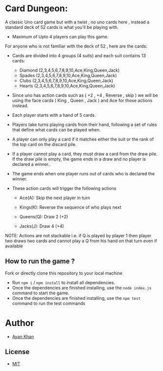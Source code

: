 
# Card Dungeon:

A classic Uno card game but with a twist , no uno cards here , instead a standard deck of 52 cards is what you'll be playing with.

- Maximum of Upto 4 players can play this game.

For anyone who is not familiar with the deck of 52 , here are the cards:
- Cards are divided into 4 groups (4 suits) and each suit contains 13 cards:
    - Diamond   (2,3,4,5,6,7,8,9,10,Ace,King,Queen,Jack)
    - Spades    (2,3,4,5,6,7,8,9,10,Ace,King,Queen,Jack)
    - Clubs     (2,3,4,5,6,7,8,9,10,Ace,King,Queen,Jack)
    - Hearts    (2,3,4,5,6,7,8,9,10,Ace,King,Queen,Jack)

- Since uno has action cards such as ( +2 , +4 , Reverse , skip ) we will be using the face cards ( King , Queen , Jack ) and Ace for those actions instead.

- Each player starts with a hand of 5 cards.

- Players take turns playing cards from their hand, following a set of rules that define what cards can be played when.

- A player can only play a card if it matches either the suit or the rank of the top card on the discard pile.

- If a player cannot play a card, they must draw a card from the draw pile. If the draw pile is empty, the game ends in a draw and no player is declared a winner..

- The game ends when one player runs out of cards who is declared the winner.

- These action cards will trigger the following actions

    - Ace(A): Skip the next player in turn

    - Kings(K): Reverse the sequence of who plays next 

    - Queens(Q): Draw 2 (+2)

    - Jacks(J): Draw 4 (+4)

NOTE: Actions are not stackable i.e. if Q is played by player 1 then player two draws two cards and cannot play a Q from his hand on that turn even if available

## How to run the game ?

 Fork or directly clone this repository to your local machine
- Run `npm i` / `npm install` to install all dependencies.</br>
- Once the dependencies are finished installing, use the `node index.js` command to start the game.
- Once the dependencies are finished installing, use the `npm test` command to run the test commands </br>


# Author

- [Ayan Khan](https://github.com/ayankhan21)

## License

- [MIT](https://opensource.org/license/mit/)

